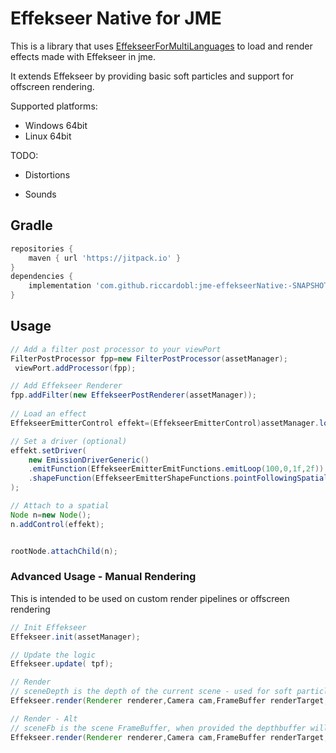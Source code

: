 # Effekseer Native for JME

This is a library that uses [EffekseerForMultiLanguages](https://github.com/effekseer/EffekseerForMultiLanguages) to load and render effects made with Effekseer in jme.

It extends Effekseer by providing basic soft particles and support for offscreen rendering.

Supported platforms:
- Windows 64bit
- Linux 64bit

TODO:

- Distortions

- Sounds

## Gradle 
```gradle
repositories {
	maven { url 'https://jitpack.io' }
}
dependencies {
	implementation 'com.github.riccardobl:jme-effekseerNative:-SNAPSHOT'
}

```


## Usage
```java
// Add a filter post processor to your viewPort
FilterPostProcessor fpp=new FilterPostProcessor(assetManager);
 viewPort.addProcessor(fpp);

// Add Effekseer Renderer
fpp.addFilter(new EffekseerPostRenderer(assetManager));
        
// Load an effect
EffekseerEmitterControl effekt=(EffekseerEmitterControl)assetManager.loadAsset("effekts/Pierre/Lightning.efkefc");

// Set a driver (optional)
effekt.setDriver(
    new EmissionDriverGeneric()
    .emitFunction(EffekseerEmitterEmitFunctions.emitLoop(100,0,1f,2f))
    .shapeFunction(EffekseerEmitterShapeFunctions.pointFollowingSpatial())
);

// Attach to a spatial
Node n=new Node();
n.addControl(effekt);


rootNode.attachChild(n);

```

### Advanced Usage - Manual Rendering
This is intended to be used on custom render pipelines or offscreen rendering
```java
// Init Effekseer
Effekseer.init(assetManager);

// Update the logic
Effekseer.update( tpf);

// Render
// sceneDepth is the depth of the current scene - used for soft particles
Effekseer.render(Renderer renderer,Camera cam,FrameBuffer renderTarget,Texture sceneDepth);

// Render - Alt
// sceneFb is the scene FrameBuffer, when provided the depthbuffer will be blitted into the renderTarget before rendering the particles - used for depth testing
Effekseer.render(Renderer renderer,Camera cam,FrameBuffer renderTarget,FrameBuffer sceneFb,Texture sceneDepth) 


```



